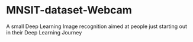# MNSIT-dataset-Webcam
A small Deep Learning Image recognition  aimed at people just starting out in their Deep Learning Journey
